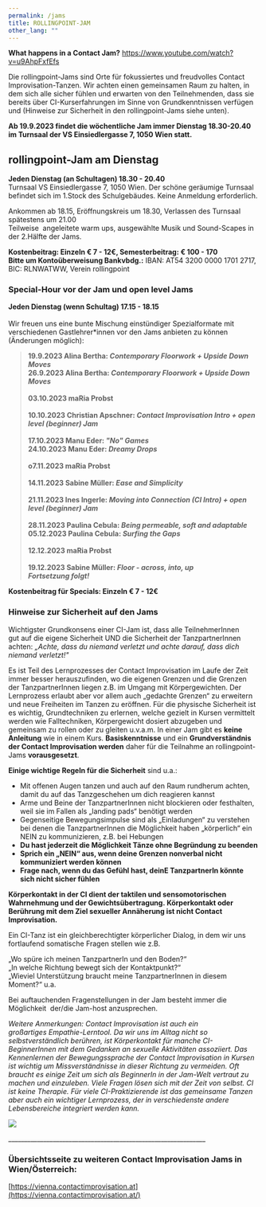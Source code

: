 ```yaml
---
permalink: /jams
title: ROLLINGPOINT-JAM
other_lang: ""
---
```

**What happens in a Contact Jam?** <https://www.youtube.com/watch?v=u9AhpFxfEfs>

Die rollingpoint-Jams sind Orte für fokussiertes und freudvolles Contact Improvisation-Tanzen. Wir achten einen gemeinsamen Raum zu halten, in dem sich alle sicher fühlen und erwarten von den Teilnehmenden, dass sie bereits über CI-Kurserfahrungen im Sinne von Grundkenntnissen verfügen und (Hinweise zur Sicherheit in den rollingpoint-Jams siehe unten).

**Ab 19.9.2023 findet die wöchentliche Jam immer Dienstag 18.30-20.40 im Turnsaal der VS Einsiedlergasse 7, 1050 Wien statt.** 

## rollingpoint-Jam am Dienstag

**Jeden Dienstag (an Schultagen) 18.30 - 20.40** \
Turnsaal VS Einsiedlergasse 7, 1050 Wien. Der schöne geräumige Turnsaal befindet sich im 1.Stock des Schulgebäudes. Keine Anmeldung erforderlich.

Ankommen ab 18.15, Eröffnungskreis um 18.30, Verlassen des Turnsaal spätestens um 21.00\
Teilweise  angeleitete warm ups, ausgewählte Musik und Sound-Scapes in der 2.Hälfte der Jams.

**Kostenbeitrag: Einzeln € 7 - 12€, Semesterbeitrag: € 100 - 170**\
**Bitte um Kontoüberweisung Bankvbdg.:** IBAN: AT54 3200 0000 1701 2717, BIC: RLNWATWW, Verein rollingpoint

<div class="named-anchor" id="#special"></div>

### **Special-Hour vor der Jam und open level Jams**

**Jeden Dienstag (wenn Schultag) 17.15 - 18.15**\
\
Wir freuen uns eine bunte Mischung einstündiger Spezialformate mit verschiedenen Gastlehrer*innen vor den Jams anbieten zu können (Änderungen möglich):

> **19.9.2023  Alina Bertha: *Contemporary Floorwork + Upside Down Moves***\
> **26.9.2023 Alina Bertha: *Contemporary Floorwork + Upside Down Moves***\
> \
> **03.10.2023   maRia Probst**\
> \
> **10.10.2023 Christian Apschner: *Contact Improvisation Intro + open level (beginner) Jam***\
> \
> **17.10.2023 Manu Eder: *"No" Games***\
> **24.10.2023 Manu Eder: *Dreamy Drops***\
> \
> **o7.11.2023    maRia Probst**\
> \
> **14.11.2023 Sabine Müller: *Ease and Simplicity***\
> \
> **21.11.2023 Ines Ingerle: *Moving into Connection (CI Intro) + open level (beginner) Jam***\
> \
> **28.11.2023 Paulina Cebula: *Being permeable, soft and adaptable***\
> **05.12.2023 Paulina Cebula: *Surfing the Gaps***\
> \
> **12.12.2023 maRia Probst**\
> \
> **19.12.2023 Sabine Müller: *Floor - across, into, up***\
> ***Fortsetzung folgt!***

**Kostenbeitrag für Specials: Einzeln € 7 - 12€**

### **Hinweise zur Sicherheit auf den Jams**

Wichtigster Grundkonsens einer CI-Jam ist, dass alle TeilnehmerInnen gut auf die eigene Sicherheit UND die Sicherheit der TanzpartnerInnen achten: *„Achte, dass du niemand verletzt und achte darauf, dass dich niemand verletzt!"*

Es ist Teil des Lernprozesses der Contact Improvisation im Laufe der Zeit immer besser herauszufinden, wo die eigenen Grenzen und die Grenzen der TanzpartnerInnen liegen z.B. im Umgang mit Körpergewichten. Der Lernprozess erlaubt aber vor allem auch „gedachte Grenzen“ zu erweitern und neue Freiheiten im Tanzen zu eröffnen. Für die physische Sicherheit ist es wichtig, Grundtechniken zu erlernen, welche gezielt in Kursen vermittelt werden wie Falltechniken, Körpergewicht dosiert abzugeben und gemeinsam zu rollen oder zu gleiten u.v.a.m. In einer Jam gibt es **keine Anleitung** wie in einem Kurs. **Basiskenntnisse** und ein **Grundverständnis der Contact Improvisation werden** daher für die Teilnahme an rollingpoint-Jams **vorausgesetzt**.

**Einige wichtige Regeln für die Sicherheit** sind u.a.:

* Mit offenen Augen tanzen und auch auf den Raum rundherum achten, damit du auf das Tanzgeschehen um dich reagieren kannst
* Arme und Beine der TanzpartnerInnen nicht blockieren oder festhalten, weil sie im Fallen als „landing pads“ benötigt werden
* Gegenseitige Bewegungsimpulse sind als „Einladungen“ zu verstehen bei denen die TanzpartnerInnen die Möglichkeit haben „körperlich“ ein NEIN zu kommunizieren, z.B. bei Hebungen
* **Du hast jederzeit die Möglichkeit Tänze ohne Begründung zu beenden**
* **Sprich ein „NEIN“ aus, wenn deine Grenzen nonverbal nicht kommuniziert werden können**
* **Frage nach, wenn du das Gefühl hast, deinE TanzpartnerIn könnte sich nicht sicher fühlen**

**Körperkontakt in der CI dient der taktilen und sensomotorischen Wahrnehmung und der Gewichtsübertragung. Körperkontakt oder Berührung mit dem Ziel sexueller Annäherung ist nicht Contact Improvisation.**

Ein CI-Tanz ist ein gleichberechtigter körperlicher Dialog, in dem wir uns fortlaufend somatische Fragen stellen wie z.B. 

„Wo spüre ich meinen TanzpartnerIn und den Boden?“\
„In welche Richtung bewegt sich der Kontaktpunkt?“\
„Wieviel Unterstützung braucht meine TanzpartnerInnen in diesem Moment?“ u.a.

Bei auftauchenden Fragenstellungen in der Jam besteht immer die Möglichkeit  der/die Jam-host anzusprechen.

*Weitere Anmerkungen: Contact Improvisation ist auch ein großartiges Empathie-Lerntool. Da wir uns im Alltag nicht so selbstverständlich berühren, ist Körperkontakt für manche CI-BeginnerInnen mit dem Gedanken an sexuelle Aktivitäten assoziiert. Das Kennenlernen der Bewegungssprache der Contact Improvisation in Kursen ist wichtig um Missverständnisse in dieser Richtung zu vermeiden. Oft braucht es einige Zeit um sich als BeginnerIn in der Jam-Welt vertraut zu machen und einzuleben. Viele Fragen lösen sich mit der Zeit von selbst. CI ist keine Therapie. Für viele CI-Praktizierende ist das gemeinsame Tanzen aber auch ein wichtiger Lernprozess, der in verschiedenste andere Lebensbereiche integriert werden kann.*

![](/assets/uploads/img_0198.jpg)

\_\_\_\_\_\_\_\_\_\_\_\_\_\_\_\_\_\_\_\_\_\_\_\_\_\_\_\_\_\_\_\_\_\_\_\_\_\_\_\_\_\_\_\_\_\_\_\_\_\_\_\_\_\_\_\_\_\_\_\_\_\_

### Übersichtsseite zu weiteren Contact Improvisation Jams in Wien/Österreich:

[https://vienna.contactimprovisation.at](https://vienna.contactimprovisation.at/)